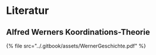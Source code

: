 # Literatur



## Alfred Werners Koordinations-Theorie



{% file src="../.gitbook/assets/WernerGeschichte.pdf" %}
